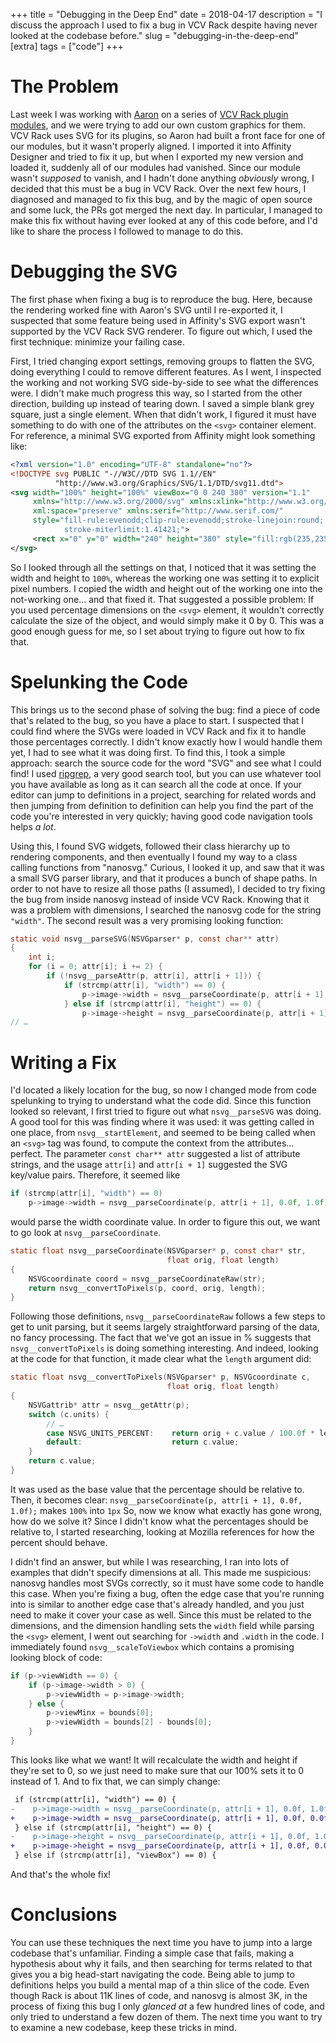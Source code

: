 +++
title = "Debugging in the Deep End"
date = 2018-04-17
description = "I discuss the approach I used to fix a bug in VCV Rack despite having never looked at the codebase before."
slug = "debugging-in-the-deep-end"
[extra]
tags = ["code"]
+++

# The Problem

Last week I was working with [Aaron][] on a series of [VCV Rack plugin modules][VCVMicroTools], and we were trying to add our own custom graphics for them.
VCV Rack uses SVG for its plugins, so Aaron had built a front face for one of our modules, but it wasn't properly aligned.
I imported it into Affinity Designer and tried to fix it up, but when I exported my new version and loaded it, suddenly all of our modules had vanished.
Since our module wasn't *supposed* to vanish, and I hadn't done anything *obviously* wrong, I decided that this must be a bug in VCV Rack.
Over the next few hours, I diagnosed and managed to fix this bug, and by the magic of open source and some luck, the PRs got merged the next day.
In particular, I managed to make this fix without having ever looked at any of this code before, and I'd like to share the process I followed to manage to do this.

[Aaron]: http://twitter.com/a2aarontothe2
[VCVMicroTools]: https://github.com/a2aaron/VCVMicroTools
<!-- [VCV Issue]: https://github.com/VCVRack/Rack/issues/917 -->
<!-- [nanosvg PR]: https://github.com/memononen/nanosvg/pull/116 -->

<!-- more -->

# Debugging the SVG

The first phase when fixing a bug is to reproduce the bug.
Here, because the rendering worked fine with Aaron's SVG until I re-exported it, I suspected that some feature being used in Affinity's SVG export wasn't supported by the VCV Rack SVG renderer.
To figure out which, I used the first technique: minimize your failing case.

First, I tried changing export settings, removing groups to flatten the SVG, doing everything I could to remove different features.
As I went, I inspected the working and not working SVG side-by-side to see what the differences were.
I didn't make much progress this way, so I started from the other direction, building up instead of tearing down.
I saved a simple blank grey square, just a single element.
When that didn't work, I figured it must have something to do with one of the attributes on the `<svg>` container element.
For reference, a minimal SVG exported from Affinity might look something like:

```svg
<?xml version="1.0" encoding="UTF-8" standalone="no"?>
<!DOCTYPE svg PUBLIC "-//W3C//DTD SVG 1.1//EN"
          "http://www.w3.org/Graphics/SVG/1.1/DTD/svg11.dtd">
<svg width="100%" height="100%" viewBox="0 0 240 380" version="1.1"
     xmlns="http://www.w3.org/2000/svg" xmlns:xlink="http://www.w3.org/1999/xlink"
     xml:space="preserve" xmlns:serif="http://www.serif.com/"
     style="fill-rule:evenodd;clip-rule:evenodd;stroke-linejoin:round;
            stroke-miterlimit:1.41421;">
     <rect x="0" y="0" width="240" height="380" style="fill:rgb(235,235,235);"/>
</svg>
```

So I looked through all the settings on that, I noticed that it was setting the width and height to `100%`, whereas the working one was setting it to explicit pixel numbers.
I copied the width and height out of the working one into the not-working one… and that fixed it.
That suggested a possible problem: If you used percentage dimensions on the `<svg>` element, it wouldn't correctly calculate the size of the object, and would simply make it 0 by 0.
This was a good enough guess for me, so I set about trying to figure out how to fix that.

# Spelunking the Code

This brings us to the second phase of solving the bug: find a piece of code that's related to the bug, so you have a place to start.
I suspected that I could find where the SVGs were loaded in VCV Rack and fix it to handle those percentages correctly.
I didn't know exactly how I would handle them yet, I had to see what it was doing first.
To find this, I took a simple approach: search the source code for the word "SVG" and see what I could find!
I used [ripgrep][], a very good search tool, but you can use whatever tool you have available as long as it can search all the code at once.
If your editor can jump to definitions in a project, searching for related words and then jumping from definition to definition can help you find the part of the code you're interested in very quickly; having good code navigation tools helps *a lot*.

[ripgrep]: https://github.com/BurntSushi/ripgrep

Using this, I found SVG widgets, followed their class hierarchy up to rendering components, and then eventually I found my way to a class calling functions from "nanosvg."
Curious, I looked it up, and saw that it was a small SVG parser library, and that it produces a bunch of shape paths.
In order to not have to resize all those paths (I assumed), I decided to try fixing the bug from inside nanosvg instead of inside VCV Rack.
Knowing that it was a problem with dimensions, I searched the nanosvg code for the string `"width"`.
The second result was a very promising looking function:

```c hl_lines="6 7 8 9"
static void nsvg__parseSVG(NSVGparser* p, const char** attr)
{
	int i;
	for (i = 0; attr[i]; i += 2) {
		if (!nsvg__parseAttr(p, attr[i], attr[i + 1])) {
			if (strcmp(attr[i], "width") == 0) {
				p->image->width = nsvg__parseCoordinate(p, attr[i + 1], 0.0f, 0.0f);
			} else if (strcmp(attr[i], "height") == 0) {
				p->image->height = nsvg__parseCoordinate(p, attr[i + 1], 0.0f, 0.0f);
// …
```

# Writing a Fix

I'd located a likely location for the bug, so now I changed mode from code spelunking to trying to understand what the code did.
Since this function looked so relevant, I first tried to figure out what `nsvg__parseSVG` was doing.
A good tool for this was finding where it was used: it was getting called in one place, from `nsvg__startElement`, and seemed to be being called when an `<svg>` tag was found, to compute the context from the attributes… perfect.
The parameter `const char** attr` suggested a list of attribute strings, and the usage `attr[i]` and `attr[i + 1]` suggested the SVG key/value pairs.
Therefore, it seemed like

```c
if (strcmp(attr[i], "width") == 0)
    p->image->width = nsvg__parseCoordinate(p, attr[i + 1], 0.0f, 1.0f);
```

would parse the width coordinate value.
In order to figure this out, we want to go look at `nsvg__parseCoordinate`.

```c
static float nsvg__parseCoordinate(NSVGparser* p, const char* str,
                                   float orig, float length)
{
    NSVGcoordinate coord = nsvg__parseCoordinateRaw(str);
    return nsvg__convertToPixels(p, coord, orig, length);
}
```

Following those definitions, `nsvg__parseCoordinateRaw` follows a few steps to get to unit parsing, but it seems largely straightforward parsing of the data, no fancy processing.
The fact that we've got an issue in % suggests that `nsvg__convertToPixels` is doing something interesting.
And indeed, looking at the code for that function, it made clear what the `length` argument did:

```c hl_lines="7"
static float nsvg__convertToPixels(NSVGparser* p, NSVGcoordinate c,
                                   float orig, float length)
{
    NSVGattrib* attr = nsvg__getAttr(p);
    switch (c.units) {
        // …
        case NSVG_UNITS_PERCENT:    return orig + c.value / 100.0f * length;
        default:                    return c.value;
    }
    return c.value;
}
```

It was used as the base value that the percentage should be relative to.
Then, it becomes clear: `nsvg__parseCoordinate(p, attr[i + 1], 0.0f, 1.0f);` makes `100%` into `1px`
So, now we know what exactly has gone wrong, how do we solve it?
Since I didn't know what the percentages should be relative to, I started researching, looking at Mozilla references for how the percent should behave.

I didn't find an answer, but while I was researching, I ran into lots of examples that didn't specify dimensions at all.
This made me suspicious: nanosvg handles most SVGs correctly, so it must have some code to handle this case.
When you're fixing a bug, often the edge case that you're running into is similar to another edge case that's already handled, and you just need to make it cover your case as well.
Since this must be related to the dimensions, and the dimension handling sets the `width` field while parsing the `<svg>` element, I went out searching for `->width` and `.width` in the code.
I immediately found `nsvg__scaleToViewbox` which contains a promising looking block of code:

```c hl_lines="1"
if (p->viewWidth == 0) {
    if (p->image->width > 0) {
        p->viewWidth = p->image->width;
    } else {
        p->viewMinx = bounds[0];
        p->viewWidth = bounds[2] - bounds[0];
    }
}
```

This looks like what we want!
It will recalculate the width and height if they're set to 0, so we just need to make sure that our 100% sets it to 0 instead of 1.
And to fix that, we can simply change:

```diff
 if (strcmp(attr[i], "width") == 0) {
-    p->image->width = nsvg__parseCoordinate(p, attr[i + 1], 0.0f, 1.0f);
+    p->image->width = nsvg__parseCoordinate(p, attr[i + 1], 0.0f, 0.0f);
 } else if (strcmp(attr[i], "height") == 0) {
-    p->image->height = nsvg__parseCoordinate(p, attr[i + 1], 0.0f, 1.0f);
+    p->image->height = nsvg__parseCoordinate(p, attr[i + 1], 0.0f, 0.0f);
 } else if (strcmp(attr[i], "viewBox") == 0) {
```

And that's the whole fix!

# Conclusions

You can use these techniques the next time you have to jump into a large codebase that's unfamiliar.
Finding a simple case that fails, making a hypothesis about why it fails, and then searching for terms related to that gives you a big head-start navigating the code.
Being able to jump to definitions helps you build a mental map of a thin slice of the code.
Even though Rack is about 11K lines of code, and nanosvg is almost 3K, in the process of fixing this bug I only *glanced at* a few hundred lines of code, and only tried to understand a few dozen of them.
The next time you want to try to examine a new codebase, keep these tricks in mind.
